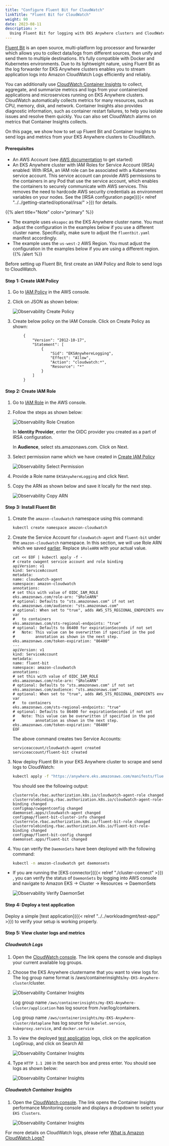 ```yaml
---
title: "Configure Fluent Bit for CloudWatch"
linkTitle: "Fluent Bit for CloudWatch"
weight: 90
date: 2023-08-11
description: >
  Using Fluent Bit for logging with EKS Anywhere clusters and CloudWatch
---
```


[Fluent Bit](https://docs.fluentbit.io/manual) is an open source, multi-platform log processor and forwarder which allows you to collect data/logs from different sources, then unify and send them to multiple destinations. It’s fully compatible with Docker and Kubernetes environments. Due to its lightweight nature, using Fluent Bit as the log forwarder for EKS Anywhere clusters enables you to stream application logs into Amazon CloudWatch Logs efficiently and reliably.

You can additionally use [CloudWatch Container Insights](https://docs.aws.amazon.com/AmazonCloudWatch/latest/monitoring/ContainerInsights.html) to collect, aggregate, and summarize metrics and logs from your containerized applications and microservices running on EKS Anywhere clusters. CloudWatch automatically collects metrics for many resources, such as CPU, memory, disk, and network. Container Insights also provides diagnostic information, such as container restart failures, to help you isolate issues and resolve them quickly. You can also set CloudWatch alarms on metrics that Container Insights collects.

On this page, we show how to set up Fluent Bit and Container Insights to send logs and metrics from your EKS Anywhere clusters to CloudWatch.

#### Prerequisites

- An AWS Account (see [AWS documentation](https://docs.aws.amazon.com/accounts/latest/reference/welcome-first-time-user.html) to get started)
- An EKS Anywhere cluster with IAM Roles for Service Account (IRSA) enabled: With IRSA, an IAM role can be associated with a Kubernetes service account. This service account can provide AWS permissions to the containers in any Pod that use the service account, which enables the containers to securely communicate with AWS services. This removes the need to hardcode AWS security credentials as environment variables on your nodes. See the [IRSA configuration page]({{< relref "../../getting-started/optional/irsa/" >}}) for details.

{{% alert title="Note" color="primary" %}}
- The example uses `eksapoc` as the EKS Anywhere cluster name. You must adjust the configuration in the examples below if you use a different cluster name. Specifically, make sure to adjust the `fluentbit.yaml` manifest accordingly.
- The example uses the `us-west-2` AWS Region. You must adjust the configuration in the examples below if you are using a different region.
{{% /alert %}}

Before setting up Fluent Bit, first create an IAM Policy and Role to send logs to CloudWatch.

#### Step 1: Create IAM Policy

1. Go to [IAM Policy](https://us-east-1.console.aws.amazon.com/iamv2/home?region=us-west-2#/policies/create?step=addPermissions) in the AWS console.
1. Click on JSON as shown below:

     ![Observability Create Policy](/images/observability_create_policy.png)
     
1. Create below policy on the IAM Console. Click on Create Policy as shown:

```
        {
            "Version": "2012-10-17",
            "Statement": [
                {
                    "Sid": "EKSAnywhereLogging",
                    "Effect": "Allow",
                    "Action": "cloudwatch:*",
                    "Resource": "*"
                }
            ]
        }
```

#### Step 2: Create IAM Role

1. Go to [IAM Role](https://us-east-1.console.aws.amazon.com/iamv2/home?region=us-west-2#/roles/create?step=selectEntities) in the AWS console.

2. Follow the steps as shown below:

     ![Observability Role Creation](/images/observability_role_creation.png)

     In **Identity Provider**, enter the OIDC provider you created as a part of IRSA configuration.

     In **Audience**, select sts.amazonaws.com. Click on Next.

3. Select permission name which we have created in [Create IAM Policy](#create-iam-policy)

     ![Observability Select Permission](/images/observability_select_permission.png)

4. Provide a Role name `EKSAnywhereLogging` and click Next.

5. Copy the ARN as shown below and save it locally for the next step.

     ![Observability Copy ARN](/images/observability_arn_copy.png)

#### Step 3: Install Fluent Bit

1. Create the `amazon-cloudwatch` namespace using this command:

    ```bash 
    kubectl create namespace amazon-cloudwatch
    ```

2. Create the Service Account for `cloudwatch-agent` and `fluent-bit` under the `amazon-cloudwatch` namespace. In this section, we will use Role ARN which we saved [earlier](#step-2-create-iam-role). Replace `$RoleARN` with your actual value.

     ```
     cat << EOF | kubectl apply -f -
     # create cwagent service account and role binding
     apiVersion: v1
     kind: ServiceAccount
     metadata:
     name: cloudwatch-agent
     namespace: amazon-cloudwatch
     annotations:
     # set this with value of OIDC_IAM_ROLE
     eks.amazonaws.com/role-arn: "$RoleARN"
     # optional: Defaults to "sts.amazonaws.com" if not set
     eks.amazonaws.com/audience: "sts.amazonaws.com"
     # optional: When set to "true", adds AWS_STS_REGIONAL_ENDPOINTS env var
     #   to containers
     eks.amazonaws.com/sts-regional-endpoints: "true"
     # optional: Defaults to 86400 for expirationSeconds if not set
     #   Note: This value can be overwritten if specified in the pod
     #         annotation as shown in the next step.
     eks.amazonaws.com/token-expiration: "86400"
     ---
     apiVersion: v1
     kind: ServiceAccount
     metadata:
     name: fluent-bit
     namespace: amazon-cloudwatch
     annotations:
     # set this with value of OIDC_IAM_ROLE
     eks.amazonaws.com/role-arn: "$RoleARN"
     # optional: Defaults to "sts.amazonaws.com" if not set
     eks.amazonaws.com/audience: "sts.amazonaws.com"
     # optional: When set to "true", adds AWS_STS_REGIONAL_ENDPOINTS env var
     #   to containers
     eks.amazonaws.com/sts-regional-endpoints: "true"
     # optional: Defaults to 86400 for expirationSeconds if not set
     #   Note: This value can be overwritten if specified in the pod
     #         annotation as shown in the next step.
     eks.amazonaws.com/token-expiration: "86400"
     EOF
     ```

     The above command creates two Service Accounts:

     ```
     serviceaccount/cloudwatch-agent created
     serviceaccount/fluent-bit created
     ```

3. Now deploy Fluent Bit in your EKS Anywhere cluster to scrape and send logs to CloudWatch:

     ```bash
     kubectl apply -f "https://anywhere.eks.amazonaws.com/manifests/fluentbit.yaml"
     ```

     You should see the following output:

     ```
     clusterrole.rbac.authorization.k8s.io/cloudwatch-agent-role changed
     clusterrolebinding.rbac.authorization.k8s.io/cloudwatch-agent-role-binding changed
     configmap/cwagentconfig changed
     daemonset.apps/cloudwatch-agent changed
     configmap/fluent-bit-cluster-info changed
     clusterrole.rbac.authorization.k8s.io/fluent-bit-role changed
     clusterrolebinding.rbac.authorization.k8s.io/fluent-bit-role-binding changed
     configmap/fluent-bit-config changed
     daemonset.apps/fluent-bit changed
     ```

4. You can verify the `DaemonSets` have been deployed with the following command:

     ```bash
     kubectl -n amazon-cloudwatch get daemonsets
     ```

- If you are running the [EKS connector]({{< relref "./cluster-connect" >}})
, you can verify the status of `DaemonSets` by logging into AWS console and navigate to Amazon EKS -> Cluster -> Resources -> DaemonSets

     ![Observability Verify DaemonSet](/images/observability_cluster_verify_Daemonset.png)

#### Step 4: Deploy a test application

Deploy a simple [test application]({{< relref "../../workloadmgmt/test-app/" >}}) to verify your setup is working properly.

#### Step 5: View cluster logs and metrics

##### Cloudwatch Logs
1. Open the [CloudWatch console](https://us-west-2.console.aws.amazon.com/cloudwatch/home?region=us-west-2#logsV2:log-groups). The link opens the console and displays your current available log groups.

2. Choose the EKS Anywhere clustername that you want to view logs for. The log group name format is /aws/containerinsights/`my-EKS-Anywhere-cluster`/cluster.

     ![Observability Container Insights](/images/observability_logGroups.png)

    Log group name `/aws/containerinsights/my-EKS-Anywhere-cluster/application` has log source from /var/log/containers.

    Log group name `/aws/containerinsights/my-EKS-Anywhere-cluster/dataplane` has log source for `kubelet.service`, `kubeproxy.service`, and `docker.service`

3. To view the deployed [test application](#deploy-a-test-application) logs, click on the application LogGroup, and click on Search All

     ![Observability Container Insights](/images/observability_search_logstream.png)

4. Type `HTTP 1.1 200` in the search box and press enter. You should see logs as shown below:

     ![Observability Container Insights](/images/observability_logGroups_filterlog.png)

##### Cloudwatch Container Insights

1. Open the [CloudWatch console](https://us-west-2.console.aws.amazon.com/cloudwatch/home?region=us-west-2#container-insights:performance). The link opens the Container Insights performance Monitoring console and displays a dropdown to select your `EKS Clusters`.

     ![Observability Container Insights](/images/observability_container_insights.png)

For more details on CloudWatch logs, please refer [What is Amazon CloudWatch Logs?](https://docs.aws.amazon.com/AmazonCloudWatch/latest/logs/WhatIsCloudWatchLogs.html)